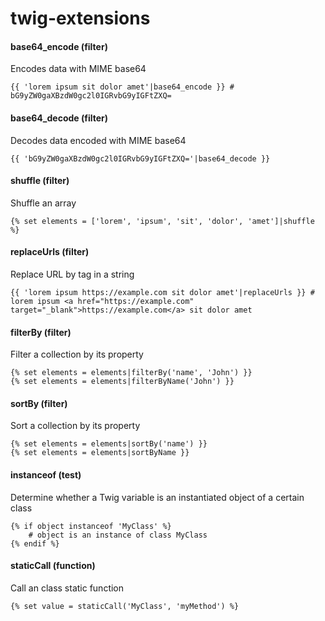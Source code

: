 # twig-extensions

#### base64_encode (filter)
Encodes data with MIME base64
```twig
{{ 'lorem ipsum sit dolor amet'|base64_encode }} # bG9yZW0gaXBzdW0gc2l0IGRvbG9yIGFtZXQ=
```

#### base64_decode (filter)
Decodes data encoded with MIME base64
```twig
{{ 'bG9yZW0gaXBzdW0gc2l0IGRvbG9yIGFtZXQ='|base64_decode }}
```

#### shuffle (filter)
 Shuffle an array
 ```twig
{% set elements = ['lorem', 'ipsum', 'sit', 'dolor', 'amet']|shuffle %}
```

#### replaceUrls (filter)
Replace URL by <a> tag in a string
```twig
{{ 'lorem ipsum https://example.com sit dolor amet'|replaceUrls }} # lorem ipsum <a href="https://example.com" target="_blank">https://example.com</a> sit dolor amet
```

#### filterBy (filter)
Filter a collection by its property
```twig
{% set elements = elements|filterBy('name', 'John') }}
{% set elements = elements|filterByName('John') }}
```

#### sortBy (filter)
Sort a collection by its property
```twig
{% set elements = elements|sortBy('name') }}
{% set elements = elements|sortByName }}
```

#### instanceof (test)
Determine whether a Twig variable is an instantiated object of a certain class
```twig
{% if object instanceof 'MyClass' %}
    # object is an instance of class MyClass
{% endif %}
```

#### staticCall (function)
Call an class static function
```twig
{% set value = staticCall('MyClass', 'myMethod') %}
```
